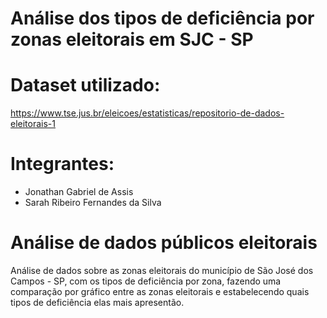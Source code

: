 # Análise dos tipos de deficiência por zonas eleitorais em SJC - SP
# Dataset utilizado:
https://www.tse.jus.br/eleicoes/estatisticas/repositorio-de-dados-eleitorais-1

# Integrantes:
* Jonathan Gabriel de Assis
* Sarah Ribeiro Fernandes da Silva

# Análise de dados públicos eleitorais
 Análise de dados sobre as zonas eleitorais do município de São José dos Campos - SP, com os tipos de deficiência por zona, fazendo uma comparação por gráfico entre as zonas eleitorais e estabelecendo quais tipos de deficiência elas mais apresentão.
